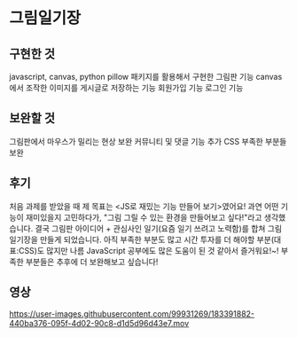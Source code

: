 그림일기장
=============

구현한 것
-------------
javascript, canvas, python pillow 패키지를 활용해서 구현한 그림판 기능
canvas에서 조작한 이미지를 게시글로 저장하는 기능
회원가입 기능
로그인 기능

보완할 것
-------------
그림판에서 마우스가 밀리는 현상 보완
커뮤니티 및 댓글 기능 추가
CSS 부족한 부분들 보완

후기
-------------
처음 과제를 받았을 때 제 목표는 <JS로 재밌는 기능 만들어 보기>였어요!
과연 어떤 기능이 재미있을지 고민하다가, "그림 그릴 수 있는 환경을 만들어보고 싶다!"라고 생각했습니다.
결국 그림판 아이디어 + 관심사인 일기(요즘 일기 쓰려고 노력함)를 합쳐 그림일기장을 만들게 되었습니다.
아직 부족한 부분도 많고 시간 투자를 더 해야할 부분(대표:CSS)도 많지만 나름 JavaScript 공부에도 많은 도움이 된 것 같아서 즐거워요!~!
부족한 부분들은 추후에 더 보완해보고 싶습니다!

영상
-------------


https://user-images.githubusercontent.com/99931269/183391882-440ba376-095f-4d02-90c8-d1d5d96d43e7.mov


